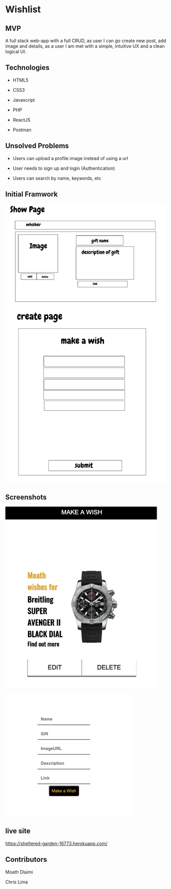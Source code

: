 # Wishlist 

## MVP
A full stack web-app with a full CRUD, as user I can go create new post, add image and details, as a user I am met with a simple, intuitive UX and a clean logical UI.



## Technologies

- HTML5

- CSS3

- Javascript

- PHP

- ReactJS

- Postman


## Unsolved Problems

- Users can upload a profile image instead of using a url

- User needs to sign up and login (Authentication)

- Users can search by name, keywords, etc


## Initial Framwork

![Framwork](https://github.com/moathdlaimi/ReactJS-wishlist/blob/master/public/css/Screen%20Shot%202020-07-08%20at%2011.55.50%20AM.png)
![Framwork](https://github.com/moathdlaimi/ReactJS-wishlist/blob/master/public/css/Screen%20Shot%202020-07-08%20at%2011.59.28%20AM.png)



## Screenshots

![screenshot](https://github.com/moathdlaimi/ReactJS-wishlist/blob/master/public/css/Screen%20Shot%202020-07-09%20at%2011.36.56%20AM.png)

![screenshot](https://github.com/moathdlaimi/ReactJS-wishlist/blob/master/public/css/Screen%20Shot%202020-07-09%20at%2011.37.07%20AM.png)

## live site
https://sheltered-garden-16773.herokuapp.com/

## Contributors

Moath Dlaimi

Chris Lima
